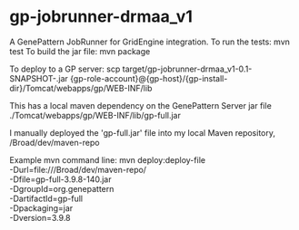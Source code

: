 # gp-jobrunner-drmaa_v1
A GenePattern JobRunner for GridEngine integration.
To run the tests:
    mvn test
To build the jar file:
    mvn package

To deploy to a GP server:
    scp target/gp-jobrunner-drmaa_v1-0.1-SNAPSHOT-<version>.jar {gp-role-account}@{gp-host}/{gp-install-dir}/Tomcat/webapps/gp/WEB-INF/lib

This has a local maven dependency on the GenePattern Server jar file
    ./Tomcat/webapps/gp/WEB-INF/lib/gp-full.jar

I manually deployed the 'gp-full.jar' file into my local Maven repository,
    /Broad/dev/maven-repo

Example mvn command line:
    mvn deploy:deploy-file \
        -Durl=file:///Broad/dev/maven-repo/ \
        -Dfile=gp-full-3.9.8-140.jar \
        -DgroupId=org.genepattern \
        -DartifactId=gp-full \
        -Dpackaging=jar \
        -Dversion=3.9.8
